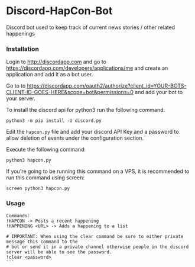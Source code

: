 # Discord-HapCon-Bot
Discord bot used to keep track of current news stories / other related happenings

### Installation
Login to http://discordapp.com and go to https://discordapp.com/developers/applications/me and create an application and add it as a bot user.

Go to to https://discordapp.com/oauth2/authorize?client_id=YOUR-BOTS-CLIENT-ID-GOES-HERE&scope=bot&permissions=0 and add your bot to your server.

To install the discord api for python3 run the following command:
```
python3 -m pip install -U discord.py
```

Edit the `hapcon.py` file and add your discord API Key and a password to allow deletion of events under the configuration section.

Execute the following command:
```
python3 hapcon.py
```

If you're going to be running this command on a VPS, it is recommended to run this command using screen:
```
screen python3 hapcon.py
```


### Usage
````
Commands:
!HAPCON -> Posts a recent happening
!HAPPENING <URL> -> Adds a happening to a list

# IMPORTANT: When using the clear command be sure to either private message this command to the 
# bot or send it in a private channel otherwise people in the discord server will be able to see the password.
!clear <password>     
```
